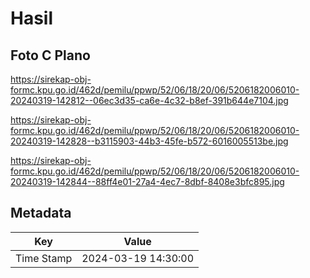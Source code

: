 # Hasil

## Foto C Plano

https://sirekap-obj-formc.kpu.go.id/462d/pemilu/ppwp/52/06/18/20/06/5206182006010-20240319-142812--06ec3d35-ca6e-4c32-b8ef-391b644e7104.jpg

https://sirekap-obj-formc.kpu.go.id/462d/pemilu/ppwp/52/06/18/20/06/5206182006010-20240319-142828--b3115903-44b3-45fe-b572-6016005513be.jpg

https://sirekap-obj-formc.kpu.go.id/462d/pemilu/ppwp/52/06/18/20/06/5206182006010-20240319-142844--88ff4e01-27a4-4ec7-8dbf-8408e3bfc895.jpg


## Metadata

| Key        | Value               |
| ---------- | ------------------- |
| Time Stamp | 2024-03-19 14:30:00 |



